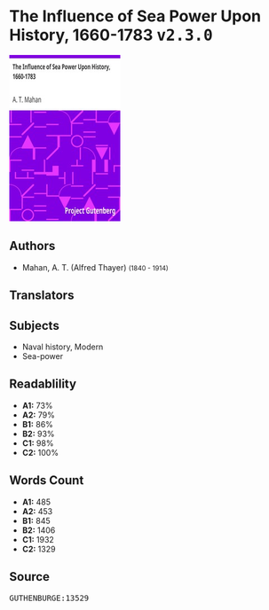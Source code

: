 # The Influence of Sea Power Upon History, 1660-1783 <kbd>v2.3.0</kbd>

![](./cover.medium.jpg "")

## Authors


 - Mahan, A. T. (Alfred Thayer) <small>(1840 - 1914)</small>

## Translators



## Subjects


 - Naval history, Modern
 - Sea-power

## Readablility


 - **A1:** 73%
 - **A2:** 79%
 - **B1:** 86%
 - **B2:** 93%
 - **C1:** 98%
 - **C2:** 100%

## Words Count


 - **A1:** 485
 - **A2:** 453
 - **B1:** 845
 - **B2:** 1406
 - **C1:** 1932
 - **C2:** 1329

## Source


<kbd>GUTHENBURGE:13529</kbd>
